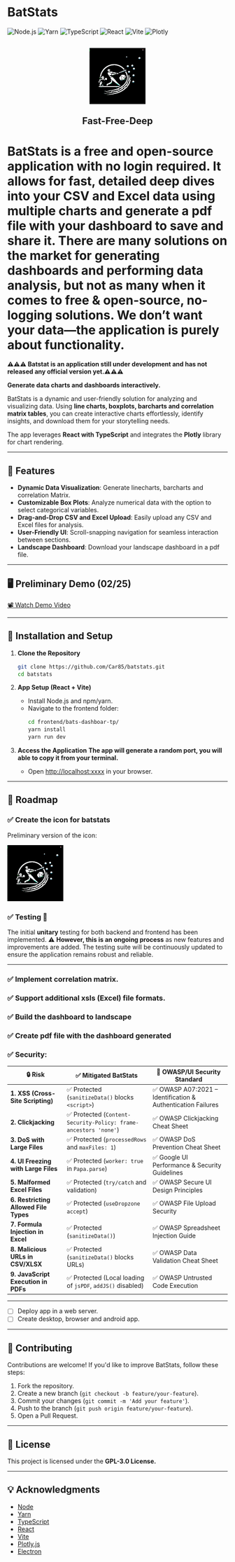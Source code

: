 # **BatStats**  

![Node.js](https://img.shields.io/badge/Node.js-23.6.0-green?style=flat-square&logo=node.js)
![Yarn](https://img.shields.io/badge/Yarn-1.22.22-blue?style=flat-square&logo=yarn)
![TypeScript](https://img.shields.io/badge/TypeScript-5.6.2-blue?style=flat-square&logo=typescript)
![React](https://img.shields.io/badge/React-19.0.0-blue?style=flat-square&logo=react)
![Vite](https://img.shields.io/badge/Vite-6.1.0-blue?style=flat-square&logo=vite)
![Plotly](https://img.shields.io/badge/Plotly-2.35.3-blue?style=flat-square&logo=plotly)



<h2 align="center" margin="15px">
  <img src="https://github.com/Car85/batstats/blob/2de8763c3dc1d413f101dd5ea7c467fd7c9fd58d/icon/icon_batstats.png" alt="Fast - Free - Deep">
   <p>Fast-Free-Deep</p>
</h2>



# BatStats is a free and open-source application with no login required. It allows for fast, detailed deep dives into your CSV and Excel data using multiple charts and generate a pdf file with your dashboard to save and share it. There are many solutions on the market for generating dashboards and performing data analysis, but not as many when it comes to free & open-source, no-logging solutions. We don’t want your data—the application is purely about functionality.

**⚠️⚠️⚠️ Batstat is an application still under development and has not released any official version yet.⚠️⚠️⚠️**


**Generate data charts and dashboards interactively.**  

BatStats is a dynamic and user-friendly solution for analyzing and visualizing data. Using **line charts, boxplots, barcharts and correlation matrix tables**, you can create interactive charts effortlessly, identify insights, and download them for your storytelling needs.  

The app leverages **React with TypeScript** and integrates the **Plotly** library for chart rendering.

---

## **🚀 Features**  

- **Dynamic Data Visualization**: Generate linecharts, barcharts and correlation Matrix.  
- **Customizable Box Plots**: Analyze numerical data with the option to select categorical variables.  
- **Drag-and-Drop CSV and Excel Upload**: Easily upload any CSV and Excel files for analysis.  
- **User-Friendly UI**: Scroll-snapping navigation for seamless interaction between sections.
- **Landscape Dashboard**: Download your landscape dashboard in a pdf file.

---

## **🖥️ Preliminary Demo (02/25)**  

[📽️ Watch Demo Video](https://github.com/user-attachments/assets/74a46639-8b23-4145-9693-375241f850b8)

---

## **🔧 Installation and Setup**  

1. **Clone the Repository**  
   ```bash
   git clone https://github.com/Car85/batstats.git
   cd batstats
   ```

2. **App Setup (React + Vite)**  
   - Install Node.js and npm/yarn.  
   - Navigate to the frontend folder:  
     ```bash
     cd frontend/bats-dashboar-tp/
     yarn install
     yarn run dev
     ```

4. **Access the Application**
   **The app will generate a random port, you will able to copy it from your terminal.**
   - Open [http://localhost:xxxx](http://localhost:3000) in your browser.  

---

## **🚧 Roadmap**  

      
### ✅ **Create the icon for batstats**
      
   Preliminary version of the icon:

   ![batstats](https://github.com/Car85/batstats/blob/2de8763c3dc1d413f101dd5ea7c467fd7c9fd58d/icon/icon_batstats.png)
      
### ✅ **Testing** 🚧
The initial **unitary** testing for both backend and frontend has been implemented. ⚠️ **However, this is an ongoing process** as new features and improvements are added. The testing suite will be continuously updated to ensure the application remains robust and reliable.

---

### ✅ **Implement correlation matrix.**  
### ✅ **Support additional xsls (Excel) file formats.**
### ✅ **Build the dashboard to landscape**
### ✅ **Create pdf file with the dashboard generated**

### ✅ **Security:**


| 🔒 **Risk** | ✅ **Mitigated BatStats** | 📜 **OWASP/UI Security Standard** |
|------------|---------------------|----------------------|
| **1. XSS (Cross-Site Scripting)** | ✅ Protected (`sanitizeData()` blocks `<script>`) | ✅ OWASP A07:2021 – Identification & Authentication Failures |
| **2. Clickjacking** | ✅ Protected (`Content-Security-Policy: frame-ancestors 'none'`) | ✅ OWASP Clickjacking Cheat Sheet |
| **3. DoS with Large Files** | ✅ Protected (`processedRows` and `maxFiles: 1`) | ✅ OWASP DoS Prevention Cheat Sheet |
| **4. UI Freezing with Large Files** | ✅ Protected (`worker: true` in `Papa.parse`) | ✅ Google UI Performance & Security Guidelines|
| **5. Malformed Excel Files** | ✅ Protected (`try/catch` and validation) | ✅ OWASP Secure UI Design Principles|
| **6. Restricting Allowed File Types** | ✅ Protected (`useDropzone accept`) | ✅ OWASP File Upload Security|
| **7. Formula Injection in Excel** | ✅ Protected (`sanitizeData()`) | ✅ OWASP Spreadsheet Injection Guide|
| **8. Malicious URLs in CSV/XLSX** | ✅ Protected (`sanitizeData()` blocks URLs) | ✅ OWASP Data Validation Cheat Sheet|
| **9. JavaScript Execution in PDFs** | ✅ Protected (Local loading of `jsPDF`, `addJS()` disabled) | ✅ OWASP Untrusted Code Execution|

---


- [ ] Deploy app in a web server.
- [ ] Create desktop, browser and android app.

---

## **🤝 Contributing**  

Contributions are welcome! If you'd like to improve BatStats, follow these steps:  
1. Fork the repository.  
2. Create a new branch (`git checkout -b feature/your-feature`).  
3. Commit your changes (`git commit -m 'Add your feature'`).  
4. Push to the branch (`git push origin feature/your-feature`).  
5. Open a Pull Request.  

---

## **📜 License**  

This project is licensed under the **GPL-3.0 License.**

---

## **💡 Acknowledgments**  

- [Node](https://github.com/nodejs/node)
- [Yarn](https://github.com/yarnpkg/yarn)
- [TypeScript](https://github.com/Microsoft/TypeScript)
- [React](https://github.com/facebook/react)
- [Vite](https://github.com/vitejs/vite)
- [Plotly.js](https://github.com/plotly/plotly.js)
- [Electron](https://github.com/electron/electron)

